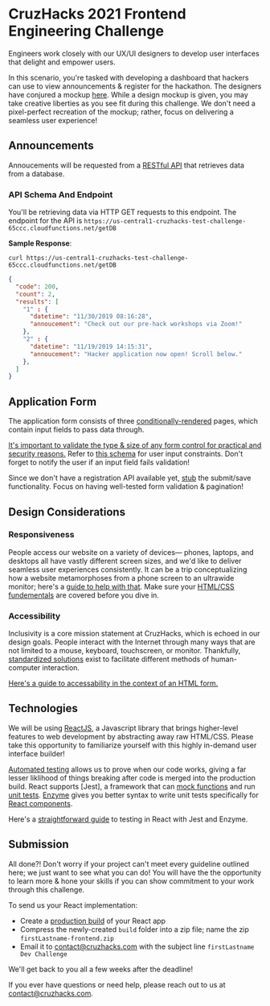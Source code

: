 # CruzHacks 2021 Frontend Engineering Challenge

Engineers work closely with our UX/UI designers to develop user interfaces that delight and empower users.

In this scenario, you're tasked with developing a dashboard that hackers can use to view announcements & register for the hackathon. The designers have conjured a mockup [here](https://www.figma.com/file/pxkqgNnVvLCZrvBP6no7Jr/Cruzhacks-Frontend-Challenge?node-id=0%3A1).
While a design mockup is given, you may take creative liberties as you see fit during this challenge. We don't need a pixel-perfect recreation of the mockup; rather, focus on delivering a seamless user experience!

## Announcements

Annoucements will be requested from a [RESTful API](https://www.codecademy.com/articles/what-is-rest) that retrieves data from a database.

### API Schema And Endpoint

You'll be retrieving data via HTTP GET requests to this endpoint. The endpoint for the API is `https://us-central1-cruzhacks-test-challenge-65ccc.cloudfunctions.net/getDB`

**Sample Response**:

`curl https://us-central1-cruzhacks-test-challenge-65ccc.cloudfunctions.net/getDB`

```json
{
  "code": 200,
  "count": 2,
  "results": [
    "1" : {
      "datetime": "11/30/2019 08:16:28",
      "annoucement": "Check out our pre-hack workshops via Zoom!"
    },
    "2" : {
      "datetime": "11/19/2019 14:15:31",
      "annoucement": "Hacker application now open! Scroll below."
    },
  ]
}
```

## Application Form

The application form consists of three [conditionally-rendered](https://reactjs.org/docs/conditional-rendering.html) pages, which contain input fields to pass data through.

[It's important to validate the type & size of any form control for practical and security reasons.](https://developer.mozilla.org/en-US/docs/Learn/Forms/Form_validation#What_is_form_validation) Refer to [this schema](https://docs.google.com/document/d/1gPo9_31LTOIkPMnFt-n4zWBOg7HsOB-yEDPmuAKsM6I/edit?usp=sharing) for user input constraints. Don't forget to notify the user if an input field fails validation!

Since we don't have a registration API available yet, [stub](https://en.wikipedia.org/wiki/Method_stub) the submit/save functionality. Focus on having well-tested form validation & pagination!

## Design Considerations
  
### Responsiveness

People access our website on a variety of devices— phones, laptops, and desktops all have vastly different screen sizes, and we'd like to deliver seamless user experiences consistently. It can be a trip conceptualizing how a website metamorphoses from a phone screen to an ultrawide monitor; here's a [guide to help with that](https://www.freecodecamp.org/news/how-to-start-thinking-responsively/). Make sure your [HTML/CSS fundementals](https://www.theodinproject.com/courses/web-development-101/lessons/html-and-css-basics) are covered before you dive in.

### Accessibility

Inclusivity is a core mission statement at CruzHacks, which is echoed in our design goals. People interact with the Internet through many ways that are not limited to a mouse, keyboard, touchscreen, or monitor. Thankfully, [standardized solutions](https://reactjs.org/docs/accessibility.html) exist to facilitate different methods of human-computer interaction.

[Here's a guide to accessability in the context of an HTML form.](https://itnext.io/form-accessibility-a-practical-guide-4062b7e2dd14)

## Technologies

We will be using [ReactJS](https://reactjs.org/docs/thinking-in-react.html), a Javascript library that brings higher-level features to web development by abstracting away raw HTML/CSS. Please take this opportunity to familiarize yourself with this highly in-demand user interface builder!

[Automated testing](https://dzone.com/articles/unit-testing-in-reactjs-using-jest-and-enzyme) allows us to prove when our code works, giving a far lesser liklihood of things breaking after code is merged into the production build. React supports [Jest], a framework that can [mock functions](https://jestjs.io/docs/en/mock-functions.html) and run [unit tests](https://www.robinwieruch.de/react-testing-jest). [Enzyme](https://enzymejs.github.io/enzyme/docs/guides/jest.html) gives you better syntax to write unit tests specifically for [React components](https://reactjs.org/docs/components-and-props.html).

Here's a [straightforward guide](https://css-tricks.com/writing-tests-for-react-applications-using-jest-and-enzyme/) to testing in React with Jest and Enzyme.

## Submission

All done?! Don't worry if your project can't meet every guideline outlined here; we just want to see what you can do! You will have the the opportunity to learn more & hone your skills if you can show commitment to your work through this challenge.

To send us your React implementation:

* Create a [production build](https://create-react-app.dev/docs/production-build/) of your React app
* Compress the newly-created `build` folder into a zip file; name the zip `firstLastname-frontend.zip`
* Email it to [contact@cruzhacks.com](mailto:contact@cruzhacks.com) with the subject line `firstLastname Dev Challenge`

We'll get back to you all a few weeks after the deadline!

If you ever have questions or need help, please reach out to us at [contact@cruzhacks.com](mailto:contact@cruzhacks.com).
